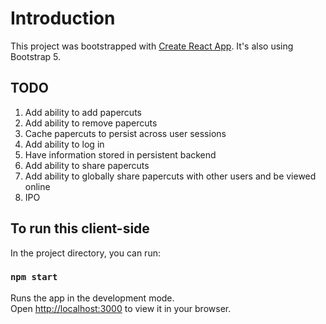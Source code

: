 # Introduction

This project was bootstrapped with [Create React App](https://github.com/facebook/create-react-app).
It's also using Bootstrap 5.

## TODO

1. Add ability to add papercuts
2. Add ability to remove papercuts
3. Cache papercuts to persist across user sessions
4. Add ability to log in
5. Have information stored in persistent backend
6. Add ability to share papercuts
7. Add ability to globally share papercuts with other users and be viewed online
8. IPO

## To run this client-side

In the project directory, you can run:

### `npm start`

Runs the app in the development mode.\
Open [http://localhost:3000](http://localhost:3000) to view it in your browser.

